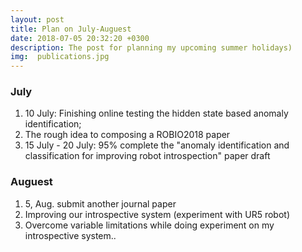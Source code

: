 ```yaml
---
layout: post
title: Plan on July-Auguest
date: 2018-07-05 20:32:20 +0300
description: The post for planning my upcoming summer holidays)
img:  publications.jpg
---
```

### July
1. 10 July: Finishing online testing the hidden state based anomaly identification;
2. The rough idea to composing a ROBIO2018 paper
3. 15 July - 20 July: 95% complete the "anomaly identification and classification for improving robot introspection" paper draft
### Auguest
1. 5, Aug. submit another journal paper
2. Improving our introspective system (experiment with UR5 robot)
3. Overcome variable limitations while doing experiment on my introspective system..


